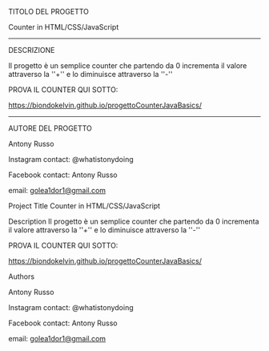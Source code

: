 TITOLO DEL PROGETTO


Counter in HTML/CSS/JavaScript

---------------------------------

DESCRIZIONE


Il progetto è un semplice counter che partendo da 0 incrementa il valore attraverso la ''+'' e lo diminuisce attraverso la ''-''

PROVA IL COUNTER QUI SOTTO:

https://biondokelvin.github.io/progettoCounterJavaBasics/

-----------------------------------

AUTORE DEL PROGETTO


Antony Russo

Instagram contact: @whatistonydoing

Facebook contact: Antony Russo

email: golea1dor1@gmail.com




Project Title
Counter in HTML/CSS/JavaScript

Description
Il progetto è un semplice counter che partendo da 0 incrementa il valore attraverso la ''+'' e lo diminuisce attraverso la ''-''

PROVA IL COUNTER QUI SOTTO:

https://biondokelvin.github.io/progettoCounterJavaBasics/


Authors

Antony Russo

Instagram contact: @whatistonydoing

Facebook contact: Antony Russo

email: golea1dor1@gmail.com
